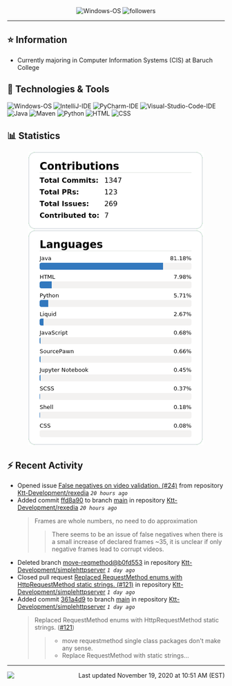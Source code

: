<div align="center">
    <img 
        src="https://img.shields.io/badge/OS-Windows-informational?style=for-the-badge&color=3278be"
        alt="Windows-OS">
    <img 
        src="https://img.shields.io/github/followers/katsute?color=3278be&style=for-the-badge"
        alt="followers">
</div>

<hr>

## ⭐ Information

 - Currently majoring in Computer Information Systems (CIS) at Baruch College

## 🔧 Technologies & Tools

<img 
    src="https://img.shields.io/badge/OS-Windows-informational?style=flat-square&color=3278be"
    alt="Windows-OS">
<img 
    src="https://img.shields.io/badge/Editor-IntelliJ_IDEA-informational?style=flat-square&logo=intellij-idea&logoColor=white&color=3278be"
    alt="IntelliJ-IDE">
<img 
    src="https://img.shields.io/badge/Editor-PyCharm-informational?style=flat-square&logo=pycharm&logoColor=white&color=3278be"
    alt="PyCharm-IDE">
<img 
    src="https://img.shields.io/badge/Editor-Visual_Studio_Code-informational?style=flat-square&logo=Visual-Studio-Code&logoColor=white&color=3278be"
    alt="Visual-Studio-Code-IDE">
<img 
    src="https://img.shields.io/badge/Code-Java-informational?style=flat-square&logo=java&logoColor=white&color=3278be"
    alt="Java">
<img 
    src="https://img.shields.io/badge/Tools-Maven-informational?style=flat-square&logo=apache-maven&logoColor=white&color=3278be"
    alt="Maven">
<img 
    src="https://img.shields.io/badge/Code-Python-informational?style=flat-square&logo=python&logoColor=white&color=3278be"
    alt="Python">
<img 
    src="https://img.shields.io/badge/Code-HTML-informational?style=flat-square&logo=html5&logoColor=white&color=3278be"
    alt="HTML">
<img 
    src="https://img.shields.io/badge/Code-CSS-informational?style=flat-square&logo=css-wizardry&logoColor=white&color=3278be"
    alt="CSS">

## 📊 Statistics
<div align="center">
    <a href="https://github.com/Katsute/">
        <img src="https://github.com/Katsute/Katsute/blob/main/contributions.png">
    </a>
    <a href="https://github.com/Katsute/">
        <img src="https://github.com/Katsute/Katsute/blob/main/languages.png">
    </a>
</div>

## ⚡ Recent Activity

 - Opened issue [False negatives on video validation. (#24)](https://github.com/Ktt-Development/rexedia/issues/24) from repository [Ktt-Development/rexedia](https://github.com/Ktt-Development/rexedia)  *`20 hours ago`*
 - Added commit [ffd8a90](https://github.com/Ktt-Development/rexedia/commit/ffd8a9017267017623a848f9b7c95cdab64921d6) to branch [main](https://github.com/Ktt-Development/rexedia/tree/main) in repository [Ktt-Development/rexedia](https://github.com/Ktt-Development/rexedia)  *`20 hours ago`*
   > Frames are whole numbers, no need to do approximation
   >  > There seems to be an issue of false negatives when there is a small increase of declared frames ~35, it is unclear if only negative frames lead to corrupt videos.
 - Deleted branch [move-reqmethod@b0fd553](https://github.com/Ktt-Development/simplehttpserver/tree/move-reqmethod@b0fd553) in repository [Ktt-Development/simplehttpserver](https://github.com/Ktt-Development/simplehttpserver) *`1 day ago`*
 - Closed pull request [Replaced RequestMethod enums with HttpRequestMethod static strings. (#121)](https://github.com/Ktt-Development/simplehttpserver/pull/121) in repository [Ktt-Development/simplehttpserver](https://github.com/Ktt-Development/simplehttpserver)  *`1 day ago`*
 - Added commit [361a4d9](https://github.com/Ktt-Development/simplehttpserver/commit/361a4d95dc42954bddcb5e76b1b095ae0a46851a) to branch [main](https://github.com/Ktt-Development/simplehttpserver/tree/main) in repository [Ktt-Development/simplehttpserver](https://github.com/Ktt-Development/simplehttpserver)  *`1 day ago`*
   > Replaced RequestMethod enums with HttpRequestMethod static strings. ([#121](https://github.com/Ktt-Development/simplehttpserver/issues/121))
   >  > * move requestmethod
   >  > single class packages don't make any sense.
   >  > * Replace RequestMethod with static strings…

---
<img align="left" src="https://github.com/Katsute/Katsute/workflows/Update%20README.md/badge.svg"><p align="right">Last updated November 19, 2020 at 10:51 AM (EST)</p>
